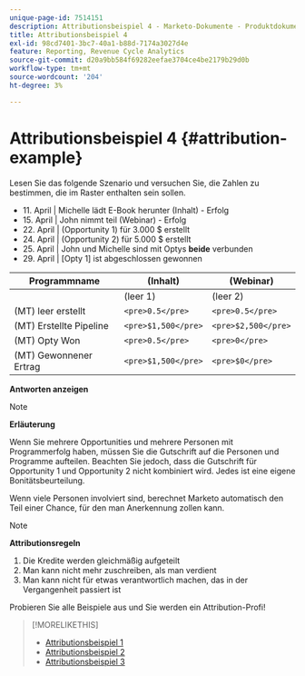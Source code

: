 ```yaml
---
unique-page-id: 7514151
description: Attributionsbeispiel 4 - Marketo-Dokumente - Produktdokumentation
title: Attributionsbeispiel 4
exl-id: 98cd7401-3bc7-40a1-b88d-7174a3027d4e
feature: Reporting, Revenue Cycle Analytics
source-git-commit: d20a9bb584f69282eefae3704ce4be2179b29d0b
workflow-type: tm+mt
source-wordcount: '204'
ht-degree: 3%

---
```


# Attributionsbeispiel 4 {#attribution-example}

Lesen Sie das folgende Szenario und versuchen Sie, die Zahlen zu bestimmen, die im Raster enthalten sein sollen.

* &#x200B;11. April | Michelle lädt E-Book herunter (Inhalt) - Erfolg
* &#x200B;15. April | John nimmt teil (Webinar) - Erfolg
* &#x200B;22. April | (Opportunity 1) für 3.000 $ erstellt
* &#x200B;24. April | (Opportunity 2) für 5.000 $ erstellt
* &#x200B;25. April | John und Michelle sind mit Optys **beide** verbunden
* &#x200B;29. April | [Opty 1] ist abgeschlossen gewonnen

| Programmname | (Inhalt) | (Webinar) |
|---|---|---|
|   | (leer 1) | (leer 2) | (leer 1) | (leer 2) |
| (MT) leer erstellt | `<pre>0.5</pre>` | `<pre>0.5</pre>` | `<pre>0.5</pre>` | `<pre>0.5</pre>` |
| (MT) Erstellte Pipeline | `<pre>$1,500</pre>` | `<pre>$2,500</pre>` | `<pre>$1,500</pre>` | `<pre>$2,500</pre>` |
| (MT) Opty Won | `<pre>0.5</pre>` | `<pre>0</pre>` | `<pre>0.5</pre>` | `<pre>0</pre>` |
| (MT) Gewonnener Ertrag | `<pre>$1,500</pre>` | `<pre>$0</pre>` | `<pre>$1,500</pre>` | `<pre>$0</pre>` |

**Antworten anzeigen**

>[!NOTE]
>
>**Erläuterung**
>
>Wenn Sie mehrere Opportunities und mehrere Personen mit Programmerfolg haben, müssen Sie die Gutschrift auf die Personen und Programme aufteilen. Beachten Sie jedoch, dass die Gutschrift für Opportunity 1 und Opportunity 2 nicht kombiniert wird. Jedes ist eine eigene Bonitätsbeurteilung.
>
>Wenn viele Personen involviert sind, berechnet Marketo automatisch den Teil einer Chance, für den man Anerkennung zollen kann.

>[!NOTE]
>
>**Attributionsregeln**
>
>1. Die Kredite werden gleichmäßig aufgeteilt
>1. Man kann nicht mehr zuschreiben, als man verdient
>1. Man kann nicht für etwas verantwortlich machen, das in der Vergangenheit passiert ist

Probieren Sie alle Beispiele aus und Sie werden ein Attribution-Profi!

>[!MORELIKETHIS]
>
>* [Attributionsbeispiel 1](/help/marketo/product-docs/reporting/revenue-cycle-analytics/revenue-tools/attribution/attribution-example-1.md)
>* [Attributionsbeispiel 2](/help/marketo/product-docs/reporting/revenue-cycle-analytics/revenue-tools/attribution/attribution-example-2.md)
>* [Attributionsbeispiel 3](/help/marketo/product-docs/reporting/revenue-cycle-analytics/revenue-tools/attribution/attribution-example-3.md)
